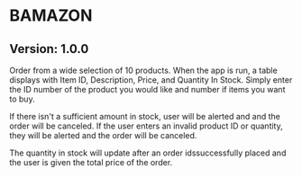 # BAMAZON

## Version: 1.0.0

Order from a wide selection of 10 products.  When the app is run, a table displays with Item ID, Description, Price, and Quantity In Stock.  Simply enter the ID number of the product you would like and number if items you want to buy.

If there isn't a sufficient amount in stock, user will be alerted and and the order will be canceled.  If the user enters an invalid product ID or quantity, they will be alerted and the order will be canceled.

The quantity in stock will update after an order idssuccessfully placed and the user is given the total price of the order.
